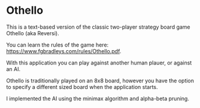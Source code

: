 # Othello

This is a text-based version of the classic two-player strategy board game Othello (aka Reversi).  

You can learn the rules of the game here: https://www.fgbradleys.com/rules/Othello.pdf.

With this application you can play against another human plauer, or against an AI.

Othello is traditionally played on an 8x8 board, however you have the option to specify a different sized board when the application starts.


I implemented the AI using the minimax algorithm and alpha-beta pruning.
